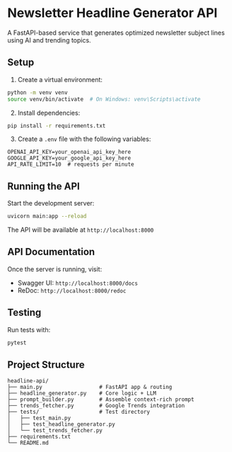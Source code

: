 # Newsletter Headline Generator API

A FastAPI-based service that generates optimized newsletter subject lines using AI and trending topics.

## Setup

1. Create a virtual environment:
```bash
python -m venv venv
source venv/bin/activate  # On Windows: venv\Scripts\activate
```

2. Install dependencies:
```bash
pip install -r requirements.txt
```

3. Create a `.env` file with the following variables:
```
OPENAI_API_KEY=your_openai_api_key_here
GOOGLE_API_KEY=your_google_api_key_here
API_RATE_LIMIT=10  # requests per minute
```

## Running the API

Start the development server:
```bash
uvicorn main:app --reload
```

The API will be available at `http://localhost:8000`

## API Documentation

Once the server is running, visit:
- Swagger UI: `http://localhost:8000/docs`
- ReDoc: `http://localhost:8000/redoc`

## Testing

Run tests with:
```bash
pytest
```

## Project Structure

```
headline-api/
├── main.py                  # FastAPI app & routing
├── headline_generator.py    # Core logic + LLM
├── prompt_builder.py        # Assemble context-rich prompt
├── trends_fetcher.py        # Google Trends integration
├── tests/                   # Test directory
│   ├── test_main.py
│   ├── test_headline_generator.py
│   └── test_trends_fetcher.py
├── requirements.txt
└── README.md
``` 